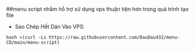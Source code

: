 ##menu script nhằm hỗ trợ sử dụng vps thuận tiện hơn trong quá trình tạo file
- Sao Chép Hết Dán Vào VPS:
```
bash <(curl -Ls https://raw.githubusercontent.com/DauDau432/menu-CD/main/menu-script)
```
